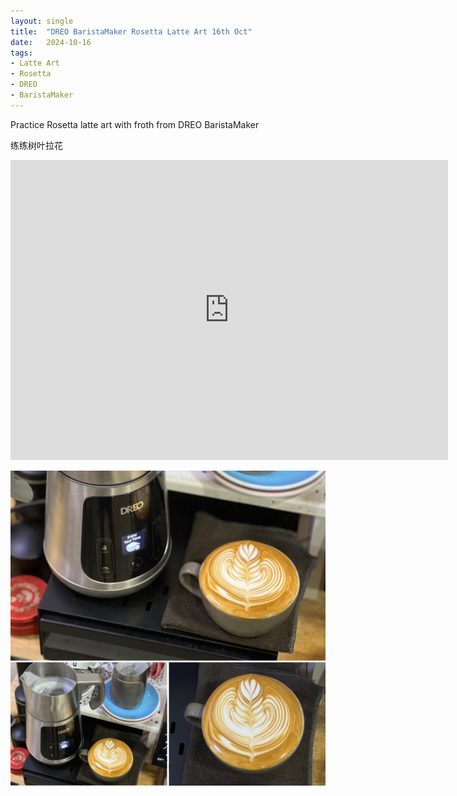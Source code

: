 ```yaml
---
layout: single
title:  "DREO BaristaMaker Rosetta Latte Art 16th Oct"
date:   2024-10-16
tags:
- Latte Art
- Rosetta
- DREO
- BaristaMaker
---
```



Practice Rosetta latte art with froth from DREO BaristaMaker

练练树叶拉花


<div class="embed-container">
  <iframe
      src="https://www.youtube.com/embed/1SoQCtBVYMw"
      width="700"
      height="480"
      frameborder="0"
      allowfullscreen="true">
  </iframe>
</div>


![](/assets/img/2024/10/16/718CD432-D583-4583-AFC6-D01EADAD3FEE.JPG)

